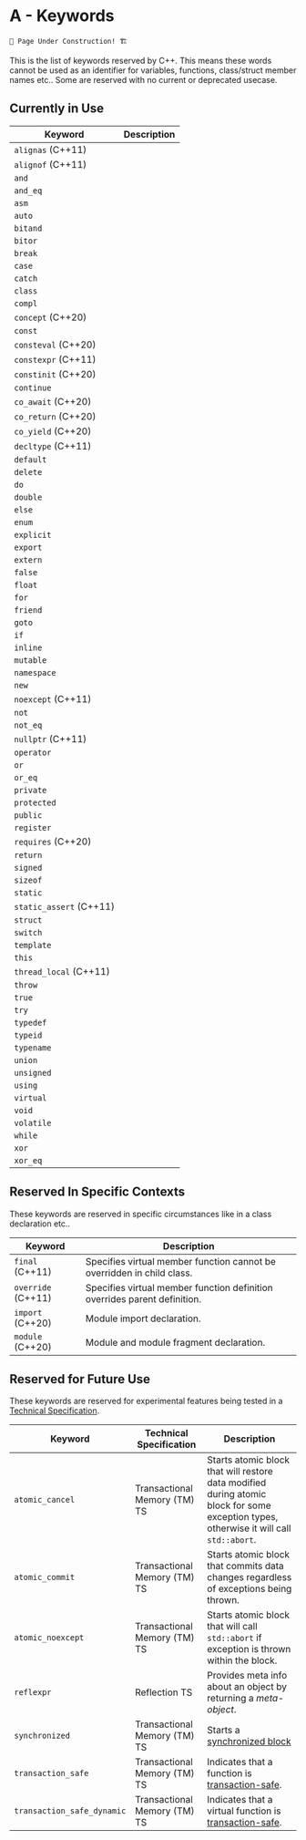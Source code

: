 # A - Keywords

```admonish warning
🚧 Page Under Construction! 🏗️
```

This is the list of keywords reserved by C++. This means these words cannot be used as an
identifier for variables, functions, class/struct member names etc.. Some are reserved
with no current or deprecated usecase.

## Currently in Use

| Keyword                 | Description |
|-------------------------|:-----------:|
| `alignas` (C++11)       |             |
| `alignof` (C++11)       |             |
| `and`                   |             |
| `and_eq`                |             |
| `asm`                   |             |
| `auto`                  |             |
| `bitand`                |             |
| `bitor`                 |             |
| `break`                 |             |
| `case`                  |             |
| `catch`                 |             |
| `class`                 |             |
| `compl`                 |             |
| `concept` (C++20)       |             |
| `const`                 |             |
| `consteval` (C++20)     |             |
| `constexpr` (C++11)     |             |
| `constinit` (C++20)     |             |
| `continue`              |             |
| `co_await` (C++20)      |             |
| `co_return` (C++20)     |             |
| `co_yield` (C++20)      |             |
| `decltype` (C++11)      |             |
| `default`               |             |
| `delete`                |             |
| `do`                    |             |
| `double`                |             |
| `else`                  |             |
| `enum`                  |             |
| `explicit`              |             |
| `export`                |             |
| `extern`                |             |
| `false`                 |             |
| `float`                 |             |
| `for`                   |             |
| `friend`                |             |
| `goto`                  |             |
| `if`                    |             |
| `inline`                |             |
| `mutable`               |             |
| `namespace`             |             |
| `new`                   |             |
| `noexcept` (C++11)      |             |
| `not`                   |             |
| `not_eq`                |             |
| `nullptr` (C++11)       |             |
| `operator`              |             |
| `or`                    |             |
| `or_eq`                 |             |
| `private`               |             |
| `protected`             |             |
| `public`                |             |
| `register`              |             |
| `requires` (C++20)      |             |
| `return`                |             |
| `signed`                |             |
| `sizeof`                |             |
| `static`                |             |
| `static_assert` (C++11) |             |
| `struct`                |             |
| `switch`                |             |
| `template`              |             |
| `this`                  |             |
| `thread_local` (C++11)  |             |
| `throw`                 |             |
| `true`                  |             |
| `try`                   |             |
| `typedef`               |             |
| `typeid`                |             |
| `typename`              |             |
| `union`                 |             |
| `unsigned`              |             |
| `using`                 |             |
| `virtual`               |             |
| `void`                  |             |
| `volatile`              |             |
| `while`                 |             |
| `xor`                   |             |
| `xor_eq`                |             |

## Reserved In Specific Contexts

These keywords are reserved in specific circumstances like in a class declaration etc..

| Keyword            | Description                                                               |
|--------------------|---------------------------------------------------------------------------|
| `final` (C++11)    | Specifies virtual member function cannot be overridden in child class.    |
| `override` (C++11) | Specifies virtual member function definition overrides parent definition. |
| `import` (C++20)   | Module import declaration.                                                |
| `module` (C++20)   | Module and module fragment declaration.                                   |

## Reserved for Future Use

These keywords are reserved for experimental features being tested in a
[Technical Specification](https://en.cppreference.com/w/cpp/experimental).

| Keyword                    | Technical Specification      | Description                                                                                                                                          |
|----------------------------|------------------------------|------------------------------------------------------------------------------------------------------------------------------------------------------|
| `atomic_cancel`            | Transactional Memory (TM) TS | Starts atomic block that will restore data modified during atomic block for some exception types, otherwise it will call `std::abort`.               |
| `atomic_commit`            | Transactional Memory (TM) TS | Starts atomic block that commits data changes regardless of exceptions being thrown.                                                                 |
| `atomic_noexcept`          | Transactional Memory (TM) TS | Starts atomic block that will call `std::abort` if exception is thrown within the block.                                                             |
| `reflexpr`                 | Reflection TS                | Provides meta info about an object by returning a _meta-object_.                                                                                     |
| `synchronized`             | Transactional Memory (TM) TS | Starts a [synchronized block](https://en.cppreference.com/w/cpp/language/transactional_memory#Synchronized_blocks)                                   |
| `transaction_safe`         | Transactional Memory (TM) TS | Indicates that a function is [transaction-safe](https://en.cppreference.com/w/cpp/language/transactional_memory#Transaction-safe_functions).         |
| `transaction_safe_dynamic` | Transactional Memory (TM) TS | Indicates that a virtual function is [transaction-safe](https://en.cppreference.com/w/cpp/language/transactional_memory#Transaction-safe_functions). |

